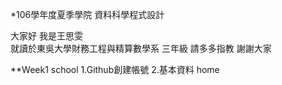 *106學年度夏季學院 資料科學程式設計
    
大家好 我是王思雯  
    就讀於東吳大學財務工程與精算數學系 三年級
    請多多指教 謝謝大家

**Week1
    school
        1.Github創建帳號
        2.基本資料
    home
